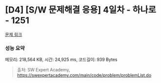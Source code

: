 # [D4] [S/W 문제해결 응용] 4일차 - 하나로 - 1251 

[문제 링크](https://swexpertacademy.com/main/code/problem/problemDetail.do?contestProbId=AV15StKqAQkCFAYD) 

### 성능 요약

메모리: 218,564 KB, 시간: 24,925 ms, 코드길이: 939 Bytes



> 출처: SW Expert Academy, https://swexpertacademy.com/main/code/problem/problemList.do